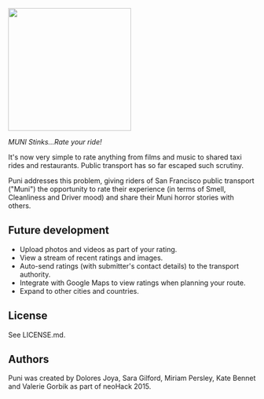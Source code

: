 <img src="https://github.com/doloresjoya/puni/blob/master/img/puni_logo.png" align="center" width="250px" />

_MUNI Stinks...Rate your ride!_

It's now very simple to rate anything from films and music to shared taxi rides and restaurants. Public transport has so far escaped such scrutiny. 

Puni addresses this problem, giving riders of San Francisco public transport ("Muni") the opportunity to rate their experience (in terms of Smell, Cleanliness and Driver mood) and share their Muni horror stories with others. 

Future development
-------
- Upload photos and videos as part of your rating.
- View a stream of recent ratings and images.
- Auto-send ratings (with submitter's contact details) to the transport authority.
- Integrate with Google Maps to view ratings when planning your route.
- Expand to other cities and countries.

License
-------
See LICENSE.md.

Authors
-------
Puni was created by Dolores Joya, Sara Gilford, Miriam Persley, Kate Bennet and Valerie Gorbik as part of neoHack 2015.
